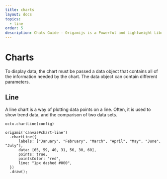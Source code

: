 ```yaml
---
title: charts
layout: docs
topics:
  - line
order: 5
description: Chats Guide - Origamijs is a Powerful and Lightweight Library to create using HTML5 Canvas
---
```


# Charts

To display data, the chart must be passed a data object that contains all of the information needed by the chart. The data object can contain different parameters.

## Line

A line chart is a way of plotting data points on a line. Often, it is used to show trend data, and the comparison of two data sets.

<pre><code class="language-javascript">octx.chartLine(config)</code></pre>

<div class="example mid pure">
  <canvas id="chart-line"></canvas>
</div>

<pre><code class="language-javascript">origami('canvas#chart-line')
  .chartLine({
      labels: ["January", "February", "March", "April", "May", "June", "July"],
      data: [65, 59, 40, 31, 56, 30, 60],
      points: true,
      pointsColor: "red",
      line: "1px dashed #000",
  })
  .draw();</code></pre>